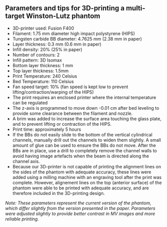 ## Parameters and tips for 3D-printing a multi-target Winston-Lutz phantom

- 3D-printer used: Fusion F400
- Filament: 1.75 mm diameter high impact polystyrene (HIPS)
- Tungsten carbide BB diameter: 4.7625 mm (2.38 mm in paper)
- Layer thickness: 0.3 mm (0.6 mm in paper)
- Infill density: 20% (25% in paper)
- Number of contours: 2
- Infill pattern: 3D Isomax
- Bottom layer thickness: 1 mm
- Top layer thickness: 1.5mm
- Print Temperature: 240 Celsius
- Bed Temperature: 110 Celsius
- Fan speed target: 10% (fan speed is kept low to prevent lifting/contraction/warping of the HIPS)
- The print requires an enclosed printer where the internal temperature can be regulated
- The z-axis is programmed to move down -0.01 cm after bed leveling to provide some clearance between the filament and nozzle. 
- A brim was added to increase the surface area touching the glass plate, and to prevent lifting or contraction of the HIPS. 
- Print time: approximately 5 hours
- If the BBs do not easily slide to the bottom of the vertical cylindrical channels, manually drill out the channels to widen them slightly. A small amount of glue can be used to ensure the BBs do not move. After the BBs are in place, use a drill to completely remove the channel walls to avoid having image artefacts when the beam is directed along the channel axis. 
- Because our 3D-printer is not capable of printing the alignment lines on the sides of the phantom with adequate accuracy, these lines were added using a milling machine with an engraving tool after the print was complete. However, alignement lines on the top (anterior surface) of the phantom were able to be printed with adequate accuracy, and are therefore included in the 3D-printing design.

*Note: These parameters represent the current version of the phantom, which differ slightly from the version presented in the paper. Parameters were adjusted slightly to provide better contrast in MV images and more reliable printing.*
